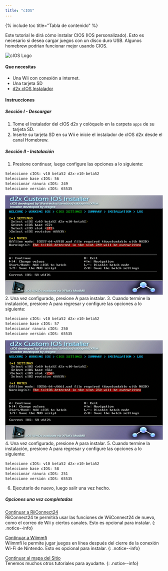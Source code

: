 ```yaml
---
title: "cIOS"
---
```


{% include toc title="Tabla de contenido" %}

Este tutorial le dirá cómo instalar CIOS (IOS personalizado). Esto es necesario si desea cargar juegos con un disco duro USB. Algunos homebrew podrían funcionar mejor usando CIOS.

![cIOS Logo](/images/cIOS.png)

#### Que necesitas

* Una Wii con conexión a internet.
* Una tarjeta SD
* [d2x cIOS Instalador](https://sites.google.com/site/completesg/backup-launchers/installation/d2x-cIOS-Installer-Wii.zip?attredirects=0&d=1)

#### Instrucciones

##### Sección I - Descargar

1. Tome el Instalador del cIOS d2x y colóquelo en la carpeta `apps` de su tarjeta SD.
2. Inserte su tarjeta SD en su Wii e inicie el instalador de cIOS d2x desde el canal Homebrew.

##### Sección II - Instalación

1. Presione continuar, luego configure las opciones a lo siguiente:
```
Seleccione cIOS: v10 beta52 d2x-v10-beta52
Seleccione base cIOS: 56
Seleccionar ranura cIOS: 249
Seleccione versión cIOS: 65535
```
![Instalar cIOS 249](/images/Wii/Install249.png)
2. Una vez configurado, presione A para instalar.
3. Cuando termine la instalación, presione A para regresar y configure las opciones a lo siguiente:
```
Seleccione cIOS: v10 beta52 d2x-v10-beta52
Seleccione base cIOS: 57
Seleccionar ranura cIOS: 250
Seleccione versión cIOS: 65535
```
![Instalar cIOS 250](/images/Wii/Install250.png)
4. Una vez configurado, presione A para instalar.
5. Cuando termine la instalación, presione A para regresar y configure las opciones a lo siguiente:
```
Seleccione cIOS: v10 beta52 d2x-v10-beta52
Seleccione base cIOS: 58
Seleccionar ranura cIOS: 251
Seleccione versión cIOS: 65535
```
6. Ejecutarlo de nuevo, luego salir una vez hecho.

##### Opciones una vez completadas

[Continuar a RiiConnect24](riiconnect24)<br>
RiiConnect24 te permitirá usar las funciones de WiiConnect24 de nuevo, como el correo de Wii y ciertos canales. Esto es opcional para instalar.
{: .notice--info}

[Continuar a Wiimmfi](wiimmfi)<br>
Wiimmfi le permite jugar juegos en línea después del cierre de la conexión Wi-Fi de Nintendo. Esto es opcional para instalar.
{: .notice--info}

[Continuar al mapa del Sitio](site-navigation)<br>
Tenemos muchos otros tutoriales para ayudarte.
{: .notice--info}
